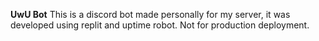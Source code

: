 **UwU Bot**
This is a discord bot made personally for my server, it was developed using replit and uptime robot. Not for production deployment.
